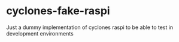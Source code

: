 # cyclones-fake-raspi
Just a dummy implementation of cyclones raspi to be able to test in development environments
